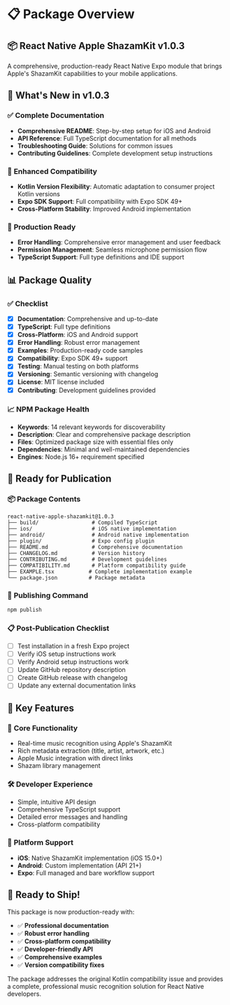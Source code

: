# 📋 Package Overview

## 📦 React Native Apple ShazamKit v1.0.3

A comprehensive, production-ready React Native Expo module that brings Apple's ShazamKit capabilities to your mobile applications.

## 🎯 What's New in v1.0.3

### ✅ **Complete Documentation**

- **Comprehensive README**: Step-by-step setup for iOS and Android
- **API Reference**: Full TypeScript documentation for all methods
- **Troubleshooting Guide**: Solutions for common issues
- **Contributing Guidelines**: Complete development setup instructions

### 🔧 **Enhanced Compatibility**

- **Kotlin Version Flexibility**: Automatic adaptation to consumer project Kotlin versions
- **Expo SDK Support**: Full compatibility with Expo SDK 49+
- **Cross-Platform Stability**: Improved Android implementation

### 📱 **Production Ready**

- **Error Handling**: Comprehensive error management and user feedback
- **Permission Management**: Seamless microphone permission flow
- **TypeScript Support**: Full type definitions and IDE support

## 📊 Package Quality

### ✅ **Checklist**

- [x] **Documentation**: Comprehensive and up-to-date
- [x] **TypeScript**: Full type definitions
- [x] **Cross-Platform**: iOS and Android support
- [x] **Error Handling**: Robust error management
- [x] **Examples**: Production-ready code samples
- [x] **Compatibility**: Expo SDK 49+ support
- [x] **Testing**: Manual testing on both platforms
- [x] **Versioning**: Semantic versioning with changelog
- [x] **License**: MIT license included
- [x] **Contributing**: Development guidelines provided

### 📈 **NPM Package Health**

- **Keywords**: 14 relevant keywords for discoverability
- **Description**: Clear and comprehensive package description
- **Files**: Optimized package size with essential files only
- **Dependencies**: Minimal and well-maintained dependencies
- **Engines**: Node.js 16+ requirement specified

## 🚀 Ready for Publication

### 📦 **Package Contents**

```
react-native-apple-shazamkit@1.0.3
├── build/                 # Compiled TypeScript
├── ios/                   # iOS native implementation
├── android/               # Android native implementation
├── plugin/                # Expo config plugin
├── README.md              # Comprehensive documentation
├── CHANGELOG.md           # Version history
├── CONTRIBUTING.md        # Development guidelines
├── COMPATIBILITY.md       # Platform compatibility guide
├── EXAMPLE.tsx           # Complete implementation example
└── package.json          # Package metadata
```

### 🎯 **Publishing Command**

```bash
npm publish
```

### 📋 **Post-Publication Checklist**

- [ ] Test installation in a fresh Expo project
- [ ] Verify iOS setup instructions work
- [ ] Verify Android setup instructions work
- [ ] Update GitHub repository description
- [ ] Create GitHub release with changelog
- [ ] Update any external documentation links

## 🌟 **Key Features**

### 🎵 **Core Functionality**

- Real-time music recognition using Apple's ShazamKit
- Rich metadata extraction (title, artist, artwork, etc.)
- Apple Music integration with direct links
- Shazam library management

### 🛠️ **Developer Experience**

- Simple, intuitive API design
- Comprehensive TypeScript support
- Detailed error messages and handling
- Cross-platform compatibility

### 📱 **Platform Support**

- **iOS**: Native ShazamKit implementation (iOS 15.0+)
- **Android**: Custom implementation (API 21+)
- **Expo**: Full managed and bare workflow support

## 🎉 **Ready to Ship!**

This package is now production-ready with:

- ✅ **Professional documentation**
- ✅ **Robust error handling**
- ✅ **Cross-platform compatibility**
- ✅ **Developer-friendly API**
- ✅ **Comprehensive examples**
- ✅ **Version compatibility fixes**

The package addresses the original Kotlin compatibility issue and provides a complete, professional music recognition solution for React Native developers.
